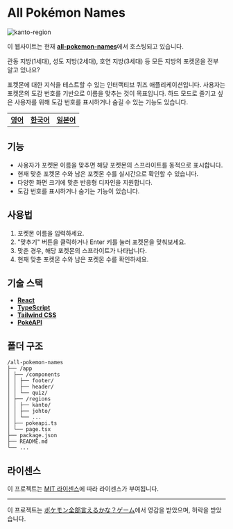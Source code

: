 # All Pokémon Names

![kanto-region](https://i.imgur.com/GaJMmXl.png)

이 웹사이트는 현재 [**all-pokemon-names**](https://all-pokemon-names.vercel.app/)에서 호스팅되고 있습니다.

관동 지방(1세대), 성도 지방(2세대), 호연 지방(3세대) 등 모든 지방의 포켓몬을 전부 알고 있나요?

포켓몬에 대한 지식을 테스트할 수 있는 인터랙티브 퀴즈 애플리케이션입니다. 사용자는 포켓몬의 도감 번호를 기반으로 이름을 맞추는 것이 목표입니다. 하드 모드로 즐기고 싶은 사용자를 위해 도감 번호를 표시하거나 숨길 수 있는 기능도 있습니다.

|                        |                                  |                                  |
| ---------------------- | -------------------------------- | -------------------------------- |
| [**영어**](/README.md) | [**한국어**](/docs/README_ko.md) | [**일본어**](/docs/README_jp.md) |

## 기능

- 사용자가 포켓몬 이름을 맞추면 해당 포켓몬의 스프라이트를 동적으로 표시합니다.
- 현재 맞춘 포켓몬 수와 남은 포켓몬 수를 실시간으로 확인할 수 있습니다.
- 다양한 화면 크기에 맞춘 반응형 디자인을 지원합니다.
- 도감 번호를 표시하거나 숨기는 기능이 있습니다.

## 사용법

1. 포켓몬 이름을 입력하세요.
2. "맞추기" 버튼을 클릭하거나 Enter 키를 눌러 포켓몬을 맞춰보세요.
3. 맞춘 경우, 해당 포켓몬의 스프라이트가 나타납니다.
4. 현재 맞춘 포켓몬 수와 남은 포켓몬 수를 확인하세요.

## 기술 스택

- [**React**](https://react.dev/)
- [**TypeScript**](https://www.typescriptlang.org/)
- [**Tailwind CSS**](https://tailwindcss.com/)
- [**PokéAPI**](https://pokeapi.co/)

## 폴더 구조

```
/all-pokemon-names
├── /app
│ ├── /components
│ │ ├── footer/
│ │ ├── header/
│ │ └── quiz/
│ ├── /regions
│ │ ├── kanto/
│ │ ├── johto/
│ │ └── ...
│ ├── pokeapi.ts
│ └── page.tsx
├── package.json
├── README.md
└── ...
```

## 라이센스

이 프로젝트는 [MIT 라이센스](https://mit-license.org/)에 따라 라이센스가 부여됩니다.

---

이 프로젝트는 [ポケモン全部言えるかな？ゲーム](https://all-pokemon-ierukana.com/)에서 영감을 받았으며, 허락을 받았습니다.
